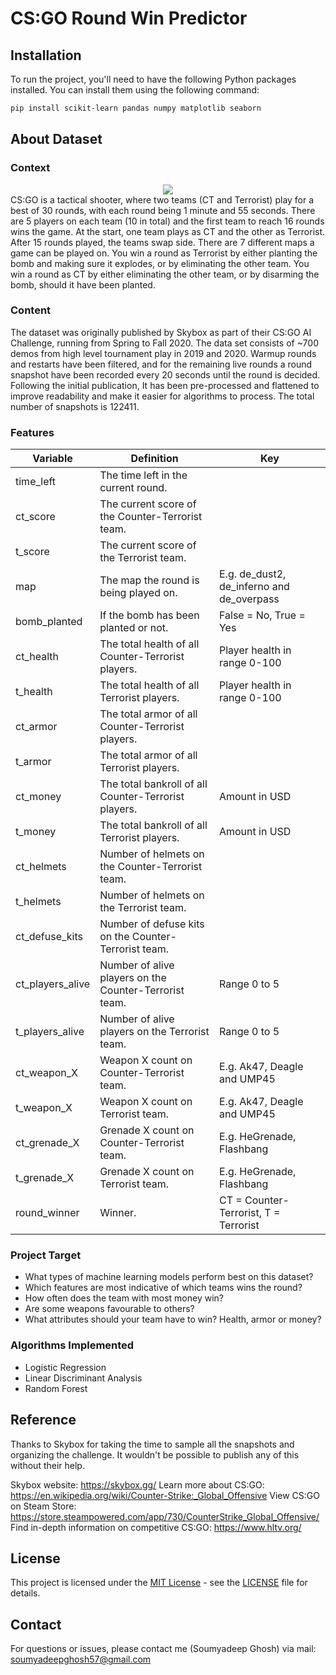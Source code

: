 # CS:GO Round Win Predictor

## Installation

To run the project, you'll need to have the following Python packages installed. You can install them using the following command:

```bash
pip install scikit-learn pandas numpy matplotlib seaborn
```

## About Dataset

### Context
<center><img src="https://media.steampowered.com/apps/csgo/blog/images/fb_image.png?v=6"></center>
CS:GO is a tactical shooter, where two teams (CT and Terrorist) play for a best of 30 rounds, with each round being 1 minute and 55 seconds. There are 5 players on each team (10 in total) and the first team to reach 16 rounds wins the game. At the start, one team plays as CT and the other as Terrorist. After 15 rounds played, the teams swap side. There are 7 different maps a game can be played on. You win a round as Terrorist by either planting the bomb and making sure it explodes, or by eliminating the other team. You win a round as CT by either eliminating the other team, or by disarming the bomb, should it have been planted.

### Content
The dataset was originally published by Skybox as part of their CS:GO AI Challenge, running from Spring to Fall 2020. The data set consists of ~700 demos from high level tournament play in 2019 and 2020. Warmup rounds and restarts have been filtered, and for the remaining live rounds a round snapshot have been recorded every 20 seconds until the round is decided. Following the initial publication, It has been pre-processed and flattened to improve readability and make it easier for algorithms to process. The total number of snapshots is 122411.

### Features

| Variable          | Definition                                              | Key                                                 |
|-------------------|---------------------------------------------------------|-----------------------------------------------------|
| time_left         | The time left in the current round.                     |                                                     |
| ct_score          | The current score of the Counter-Terrorist team.        |                                                     |
| t_score           | The current score of the Terrorist team.                |                                                     |
| map               | The map the round is being played on.                   | E.g. de_dust2, de_inferno and de_overpass           |
| bomb_planted      | If the bomb has been planted or not.                    | False = No, True = Yes                              |
| ct_health         | The total health of all Counter-Terrorist players.      | Player health in range 0-100                        |
| t_health          | The total health of all Terrorist players.              | Player health in range 0-100                        |
| ct_armor          | The total armor of all Counter-Terrorist players.       |                                                     |
| t_armor           | The total armor of all Terrorist players.               |                                                     |
| ct_money          | The total bankroll of all Counter-Terrorist players.    | Amount in USD                                       |
| t_money           | The total bankroll of all Terrorist players.            | Amount in USD                                       |
| ct_helmets        | Number of helmets on the Counter-Terrorist team.        |                                                     |
| t_helmets         | Number of helmets on the Terrorist team.                |                                                     |
| ct_defuse_kits    | Number of defuse kits on the Counter-Terrorist team.    |                                                     |
| ct_players_alive  | Number of alive players on the Counter-Terrorist team.  | Range 0 to 5                                        |
| t_players_alive   | Number of alive players on the Terrorist team.          | Range 0 to 5                                        |
| ct_weapon_X       | Weapon X count on Counter-Terrorist team.               | E.g. Ak47, Deagle and UMP45                         |
| t_weapon_X        | Weapon X count on Terrorist team.                       | E.g. Ak47, Deagle and UMP45                         |
| ct_grenade_X      | Grenade X count on Counter-Terrorist team.              | E.g. HeGrenade, Flashbang                           |
| t_grenade_X       | Grenade X count on Terrorist team.                      | E.g. HeGrenade, Flashbang                           |
| round_winner      | Winner.                                                 | CT = Counter-Terrorist, T = Terrorist               |


### Project Target
- What types of machine learning models perform best on this dataset?
- Which features are most indicative of which teams wins the round?
- How often does the team with most money win?
- Are some weapons favourable to others?
- What attributes should your team have to win? Health, armor or money?

### Algorithms Implemented
- Logistic Regression
- Linear Discriminant Analysis
- Random Forest

## Reference
Thanks to Skybox for taking the time to sample all the snapshots and organizing the challenge. It wouldn't be possible to publish any of this without their help.

Skybox website: https://skybox.gg/
Learn more about CS:GO: https://en.wikipedia.org/wiki/Counter-Strike:_Global_Offensive
View CS:GO on Steam Store: https://store.steampowered.com/app/730/CounterStrike_Global_Offensive/
Find in-depth information on competitive CS:GO: https://www.hltv.org/

## License
This project is licensed under the [MIT License](https://opensource.org/licenses/MIT) - see the [LICENSE]() file for details.

## Contact
For questions or issues, please contact me (Soumyadeep Ghosh) via mail: soumyadeepghosh57@gmail.com